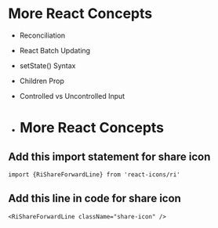 # More React Concepts

- Reconciliation
- React Batch Updating
- setState() Syntax
- Children Prop
- Controlled vs Uncontrolled Input

- # More React Concepts

## Add this import statement for share icon

```
import {RiShareForwardLine} from 'react-icons/ri'
```

## Add this line in code for share icon

```
<RiShareForwardLine className="share-icon" />
```

